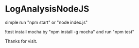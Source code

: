 # LogAnalysisNodeJS

simple run "npm start" or "node index.js"

!test 
install mocha by "npm install -g mocha"
and run "npm test"

Thanks for visit.
